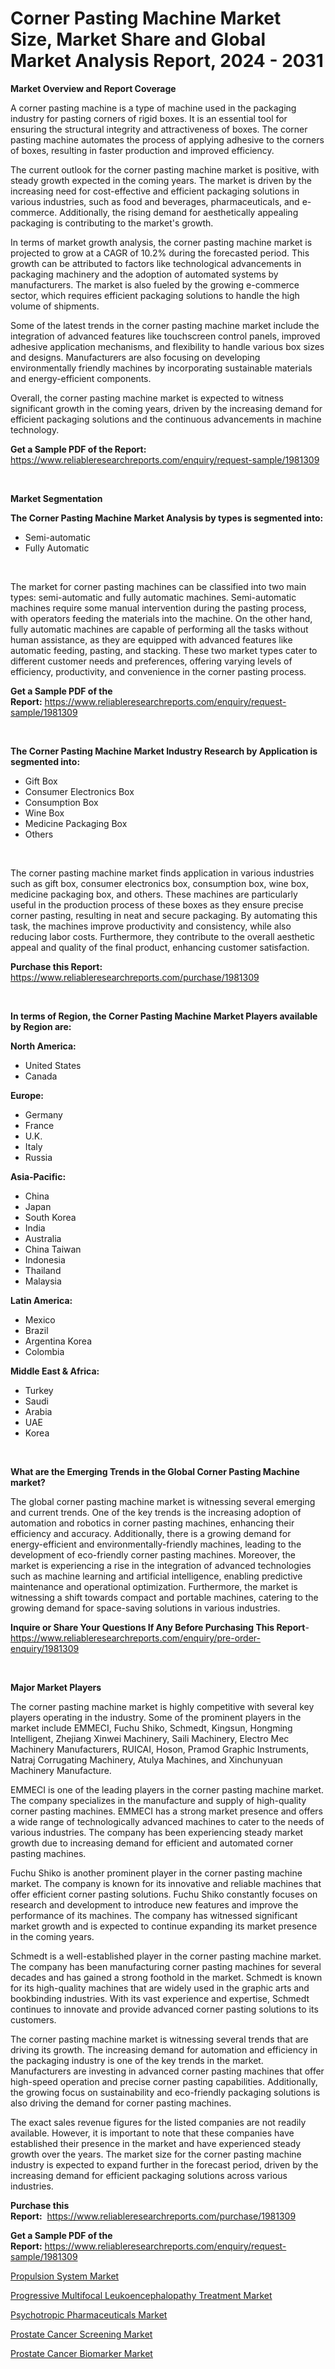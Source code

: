 <p><h1>Corner Pasting Machine Market Size, Market Share and Global Market Analysis Report, 2024 - 2031</h1></p><p><strong>Market Overview and Report Coverage</strong></p>
<p><p>A corner pasting machine is a type of machine used in the packaging industry for pasting corners of rigid boxes. It is an essential tool for ensuring the structural integrity and attractiveness of boxes. The corner pasting machine automates the process of applying adhesive to the corners of boxes, resulting in faster production and improved efficiency.</p><p>The current outlook for the corner pasting machine market is positive, with steady growth expected in the coming years. The market is driven by the increasing need for cost-effective and efficient packaging solutions in various industries, such as food and beverages, pharmaceuticals, and e-commerce. Additionally, the rising demand for aesthetically appealing packaging is contributing to the market's growth.</p><p>In terms of market growth analysis, the corner pasting machine market is projected to grow at a CAGR of 10.2% during the forecasted period. This growth can be attributed to factors like technological advancements in packaging machinery and the adoption of automated systems by manufacturers. The market is also fueled by the growing e-commerce sector, which requires efficient packaging solutions to handle the high volume of shipments.</p><p>Some of the latest trends in the corner pasting machine market include the integration of advanced features like touchscreen control panels, improved adhesive application mechanisms, and flexibility to handle various box sizes and designs. Manufacturers are also focusing on developing environmentally friendly machines by incorporating sustainable materials and energy-efficient components.</p><p>Overall, the corner pasting machine market is expected to witness significant growth in the coming years, driven by the increasing demand for efficient packaging solutions and the continuous advancements in machine technology.</p></p>
<p><strong>Get a Sample PDF of the Report:</strong> <a href="https://www.reliableresearchreports.com/enquiry/request-sample/1981309">https://www.reliableresearchreports.com/enquiry/request-sample/1981309</a></p>
<p>&nbsp;</p>
<p><strong>Market Segmentation</strong></p>
<p><strong>The Corner Pasting Machine Market Analysis by types is segmented into:</strong></p>
<p><ul><li>Semi-automatic</li><li>Fully Automatic</li></ul></p>
<p>&nbsp;</p>
<p><p>The market for corner pasting machines can be classified into two main types: semi-automatic and fully automatic machines. Semi-automatic machines require some manual intervention during the pasting process, with operators feeding the materials into the machine. On the other hand, fully automatic machines are capable of performing all the tasks without human assistance, as they are equipped with advanced features like automatic feeding, pasting, and stacking. These two market types cater to different customer needs and preferences, offering varying levels of efficiency, productivity, and convenience in the corner pasting process.</p></p>
<p><strong>Get a Sample PDF of the Report:</strong>&nbsp;<a href="https://www.reliableresearchreports.com/enquiry/request-sample/1981309">https://www.reliableresearchreports.com/enquiry/request-sample/1981309</a></p>
<p>&nbsp;</p>
<p><strong>The Corner Pasting Machine Market Industry Research by Application is segmented into:</strong></p>
<p><ul><li>Gift Box</li><li>Consumer Electronics Box</li><li>Consumption Box</li><li>Wine Box</li><li>Medicine Packaging Box</li><li>Others</li></ul></p>
<p>&nbsp;</p>
<p><p>The corner pasting machine market finds application in various industries such as gift box, consumer electronics box, consumption box, wine box, medicine packaging box, and others. These machines are particularly useful in the production process of these boxes as they ensure precise corner pasting, resulting in neat and secure packaging. By automating this task, the machines improve productivity and consistency, while also reducing labor costs. Furthermore, they contribute to the overall aesthetic appeal and quality of the final product, enhancing customer satisfaction.</p></p>
<p><strong>Purchase this Report:</strong>&nbsp; <a href="https://www.reliableresearchreports.com/purchase/1981309">https://www.reliableresearchreports.com/purchase/1981309</a></p>
<p>&nbsp;</p>
<p><strong>In terms of Region, the Corner Pasting Machine Market Players available by Region are:</strong></p>
<p>
    <p> <strong> North America: </strong>
        <ul>
            <li>United States</li>
            <li>Canada</li>
        </ul>
        </p> 
    <p> <strong> Europe: </strong>
        <ul>
            <li>Germany</li>
            <li>France</li>
            <li>U.K.</li>
            <li>Italy</li>
            <li>Russia</li>
        </ul>
        </p> 
    <p> <strong> Asia-Pacific: </strong>
        <ul>
            <li>China</li>
            <li>Japan</li>
            <li>South Korea</li>
            <li>India</li>
            <li>Australia</li>
            <li>China Taiwan</li>
            <li>Indonesia</li>
            <li>Thailand</li>
            <li>Malaysia</li>
        </ul>
        </p> 
    <p> <strong> Latin America: </strong>
        <ul>
            <li>Mexico</li>
            <li>Brazil</li>
            <li>Argentina Korea</li>
            <li>Colombia</li>
        </ul>
        </p> 
    <p> <strong> Middle East & Africa: </strong>
        <ul>
            <li>Turkey</li>
            <li>Saudi</li>
            <li>Arabia</li>
            <li>UAE</li>
            <li>Korea</li>
        </ul>
    </p>
    </p>
<p>&nbsp;</p>
<p><strong>What are the Emerging Trends in the Global Corner Pasting Machine market?</strong></p>
<p><p>The global corner pasting machine market is witnessing several emerging and current trends. One of the key trends is the increasing adoption of automation and robotics in corner pasting machines, enhancing their efficiency and accuracy. Additionally, there is a growing demand for energy-efficient and environmentally-friendly machines, leading to the development of eco-friendly corner pasting machines. Moreover, the market is experiencing a rise in the integration of advanced technologies such as machine learning and artificial intelligence, enabling predictive maintenance and operational optimization. Furthermore, the market is witnessing a shift towards compact and portable machines, catering to the growing demand for space-saving solutions in various industries.</p></p>
<p><strong>Inquire or Share Your Questions If Any Before Purchasing This Report</strong>- <a href="https://www.reliableresearchreports.com/enquiry/pre-order-enquiry/1981309">https://www.reliableresearchreports.com/enquiry/pre-order-enquiry/1981309</a></p>
<p>&nbsp;</p>
<p><strong>Major Market Players</strong></p>
<p><p>The corner pasting machine market is highly competitive with several key players operating in the industry. Some of the prominent players in the market include EMMECI, Fuchu Shiko, Schmedt, Kingsun, Hongming Intelligent, Zhejiang Xinwei Machinery, Saili Machinery, Electro Mec Machinery Manufacturers, RUICAI, Hoson, Pramod Graphic Instruments, Natraj Corrugating Machinery, Atulya Machines, and Xinchunyuan Machinery Manufacture.</p><p>EMMECI is one of the leading players in the corner pasting machine market. The company specializes in the manufacture and supply of high-quality corner pasting machines. EMMECI has a strong market presence and offers a wide range of technologically advanced machines to cater to the needs of various industries. The company has been experiencing steady market growth due to increasing demand for efficient and automated corner pasting machines.</p><p>Fuchu Shiko is another prominent player in the corner pasting machine market. The company is known for its innovative and reliable machines that offer efficient corner pasting solutions. Fuchu Shiko constantly focuses on research and development to introduce new features and improve the performance of its machines. The company has witnessed significant market growth and is expected to continue expanding its market presence in the coming years.</p><p>Schmedt is a well-established player in the corner pasting machine market. The company has been manufacturing corner pasting machines for several decades and has gained a strong foothold in the market. Schmedt is known for its high-quality machines that are widely used in the graphic arts and bookbinding industries. With its vast experience and expertise, Schmedt continues to innovate and provide advanced corner pasting solutions to its customers.</p><p>The corner pasting machine market is witnessing several trends that are driving its growth. The increasing demand for automation and efficiency in the packaging industry is one of the key trends in the market. Manufacturers are investing in advanced corner pasting machines that offer high-speed operation and precise corner pasting capabilities. Additionally, the growing focus on sustainability and eco-friendly packaging solutions is also driving the demand for corner pasting machines.</p><p>The exact sales revenue figures for the listed companies are not readily available. However, it is important to note that these companies have established their presence in the market and have experienced steady growth over the years. The market size for the corner pasting machine industry is expected to expand further in the forecast period, driven by the increasing demand for efficient packaging solutions across various industries.</p></p>
<p><strong>Purchase this Report:</strong>&nbsp;&nbsp;<a href="https://www.reliableresearchreports.com/purchase/1981309">https://www.reliableresearchreports.com/purchase/1981309</a></p>
<p></p>
<p><strong>Get a Sample PDF of the Report:</strong>&nbsp;<a href="https://www.reliableresearchreports.com/enquiry/request-sample/1981309">https://www.reliableresearchreports.com/enquiry/request-sample/1981309</a></p>
<p><p><a href="https://medium.com/@samanthamason1930/propulsion-system-market-trends-and-market-analysis-forecasted-for-period-2023-2030-06c9ac1c6611">Propulsion System Market</a></p><p><a href="https://medium.com/@samanthamason1930/progressive-multifocal-leukoencephalopathy-treatment-market-analysis-and-sze-forecasted-for-period-740e34a5f6c2">Progressive Multifocal Leukoencephalopathy Treatment Market</a></p><p><a href="https://medium.com/@samanthamason1930/psychotropic-pharmaceuticals-market-outlook-industry-overview-and-forecast-2023-to-2030-3899bae08bb4">Psychotropic Pharmaceuticals Market</a></p><p><a href="https://medium.com/@samanthamason1930/prostate-cancer-screening-market-size-cagr-trends-2024-2030-74d3ea21bbda">Prostate Cancer Screening Market</a></p><p><a href="https://medium.com/@samanthamason1930/prostate-cancer-biomarker-market-comprehensive-assessment-by-type-application-and-geography-b1721705b5c1">Prostate Cancer Biomarker Market</a></p></p>